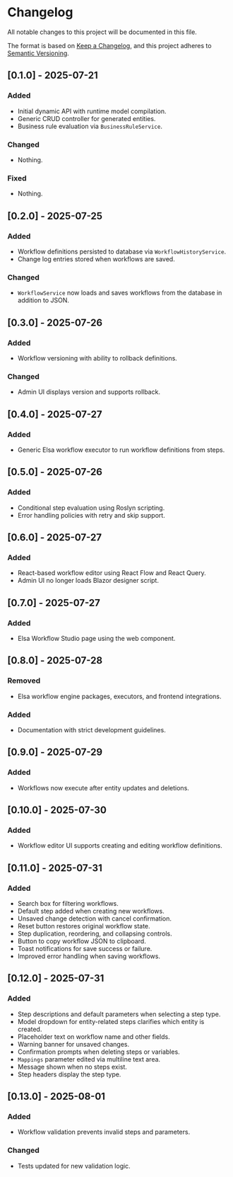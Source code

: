 # Changelog

All notable changes to this project will be documented in this file.

The format is based on [Keep a Changelog](https://keepachangelog.com/en/1.0.0/),
and this project adheres to [Semantic Versioning](https://semver.org/spec/v2.0.0.html).

## [0.1.0] - 2025-07-21
### Added
- Initial dynamic API with runtime model compilation.
- Generic CRUD controller for generated entities.
- Business rule evaluation via `BusinessRuleService`.

### Changed
- Nothing.

### Fixed
- Nothing.

## [0.2.0] - 2025-07-25
### Added
- Workflow definitions persisted to database via `WorkflowHistoryService`.
- Change log entries stored when workflows are saved.
### Changed
- `WorkflowService` now loads and saves workflows from the database in addition to JSON.

## [0.3.0] - 2025-07-26
### Added
- Workflow versioning with ability to rollback definitions.
### Changed
- Admin UI displays version and supports rollback.

## [0.4.0] - 2025-07-27
### Added
- Generic Elsa workflow executor to run workflow definitions from steps.

## [0.5.0] - 2025-07-26
### Added
- Conditional step evaluation using Roslyn scripting.
- Error handling policies with retry and skip support.

## [0.6.0] - 2025-07-27
### Added
- React-based workflow editor using React Flow and React Query.
- Admin UI no longer loads Blazor designer script.

## [0.7.0] - 2025-07-27
### Added
- Elsa Workflow Studio page using the <elsa-studio-dashboard> web component.

## [0.8.0] - 2025-07-28
### Removed
- Elsa workflow engine packages, executors, and frontend integrations.
### Added
- Documentation with strict development guidelines.

## [0.9.0] - 2025-07-29
### Added
- Workflows now execute after entity updates and deletions.

## [0.10.0] - 2025-07-30
### Added
- Workflow editor UI supports creating and editing workflow definitions.

## [0.11.0] - 2025-07-31
### Added
- Search box for filtering workflows.
- Default step added when creating new workflows.
- Unsaved change detection with cancel confirmation.
- Reset button restores original workflow state.
- Step duplication, reordering, and collapsing controls.
- Button to copy workflow JSON to clipboard.
- Toast notifications for save success or failure.
- Improved error handling when saving workflows.

## [0.12.0] - 2025-07-31
### Added
- Step descriptions and default parameters when selecting a step type.
- Model dropdown for entity-related steps clarifies which entity is created.
- Placeholder text on workflow name and other fields.
- Warning banner for unsaved changes.
- Confirmation prompts when deleting steps or variables.
- `Mappings` parameter edited via multiline text area.
- Message shown when no steps exist.
- Step headers display the step type.

## [0.13.0] - 2025-08-01
### Added
- Workflow validation prevents invalid steps and parameters.
### Changed
- Tests updated for new validation logic.

